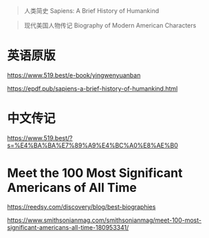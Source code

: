 >人类简史 Sapiens: A Brief History of Humankind

>现代美国人物传记 Biography of Modern American Characters

# 英语原版
https://www.519.best/e-book/yingwenyuanban

https://epdf.pub/sapiens-a-brief-history-of-humankind.html

# 中文传记
https://www.519.best/?s=%E4%BA%BA%E7%89%A9%E4%BC%A0%E8%AE%B0

# Meet the 100 Most Significant Americans of All Time
https://reedsy.com/discovery/blog/best-biographies

https://www.smithsonianmag.com/smithsonianmag/meet-100-most-significant-americans-all-time-180953341/

